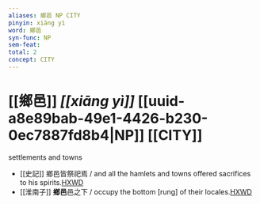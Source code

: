 ```yaml
---
aliases: 鄉邑 NP CITY
pinyin: xiāng yì
word: 鄉邑
syn-func: NP
sem-feat: 
total: 2
concept: CITY 
---
```

# [[鄉邑]] *[[xiāng yì]]*  [[uuid-a8e89bab-49e1-4426-b230-0ec7887fd8b4|NP]] [[CITY]]
settlements and towns
 - [[史記]] 鄉邑皆祭祀焉
                     / and all the hamlets and towns offered sacrifices to his spirits.[HXWD](https://hxwd.org/textview.html?location=KR2a0001_tls_073-8a.50)
 - [[淮南子]] **鄉邑**邑之下 / occupy the bottom [rung] of their locales.[HXWD](https://hxwd.org/textview.html?location=KR3j0010_tls_013-8a.26)